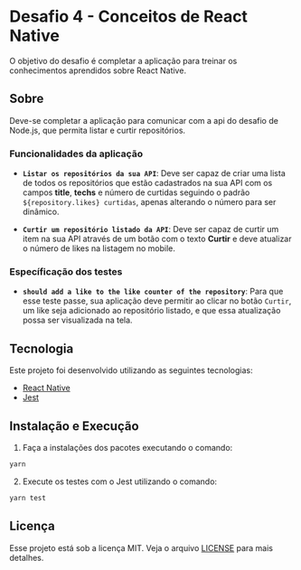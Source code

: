 # Desafio 4 - Conceitos de React Native
O objetivo do desafio é completar a aplicação para treinar os conhecimentos aprendidos sobre React Native.

## Sobre
Deve-se completar a aplicação para comunicar com a api do desafio de Node.js, que permita listar e curtir repositórios.

### Funcionalidades da aplicação

- **`Listar os repositórios da sua API`**: Deve ser capaz de criar uma lista de todos os repositórios que estão cadastrados na sua API com os campos **title**, **techs** e número de curtidas seguindo o padrão `${repository.likes} curtidas`, apenas alterando o número para ser dinâmico.

- **`Curtir um repositório listado da API`**: Deve ser capaz de curtir um item na sua API através de um botão com o texto **Curtir** e deve atualizar o número de likes na listagem no mobile.

### Específicação dos testes

- **`should add a like to the like counter of the repository`**: Para que esse teste passe, sua aplicação deve permitir ao clicar no botão `Curtir`, um like seja adicionado ao repositório listado, e que essa atualização possa ser visualizada na tela.

## Tecnologia
Este projeto foi desenvolvido utilizando as seguintes tecnologias:

- [React Native](https://reactnative.dev/)
- [Jest](https://jestjs.io/)

## Instalação e Execução
1. Faça a instalações dos pacotes executando o comando: 
```bash 
yarn
```

2. Execute os testes com o Jest utilizando o comando: 
```bash
yarn test
```

## Licença

Esse projeto está sob a licença MIT. Veja o arquivo [LICENSE](https://github.com/AleixoGJunior/desafio-conceitos-react-native/blob/master/LICENSE) para mais detalhes.


